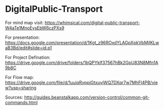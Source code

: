 # DigitalPublic-Transport
 For mind map visit: https://whimsical.com/digital-public-transport-W4aTe1MnoEysEbW6czPXs9
 
 For presentation: https://docs.google.com/presentation/d/1Kgt_z96ROxdYLAGpXpkVbMjIKLwaB3Bd/edit#slide=id.p1
 
 For Project Defination: https://drive.google.com/drive/folders/1bQPYklf37567hBk2GpU83N8Mfn1A9b8C
 
 For Flow map: https://drive.google.com/file/d/1uuiqRvppiGtxuyjWQ7DXqr7w7MhFl4PB/view?usp=sharing
 
 Sources: http://guides.beanstalkapp.com/version-control/common-git-commands.html
